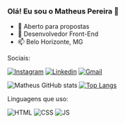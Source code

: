 ### Olá! Eu sou o Matheus Pereira 👋

- 🔭 Aberto para propostas
- 🌱 Desenvolvedor Front-End
- 📫 Belo Horizonte, MG

Sociais: 

[![Instagram](https://img.shields.io/badge/Instagram-E4405F?style=for-the-badge&logo=instagram&logoColor=white)](https://www.instagram.com/japinha_pvd4/)
[![Linkedin](https://img.shields.io/badge/LinkedIn-0077B5?style=for-the-badge&logo=linkedin&logoColor=white)](https://www.linkedin.com/in/matheuspereiragonsalves/)
[![Gmail](https://img.shields.io/badge/Gmail-D14836?style=for-the-badge&logo=gmail&logoColor=white)](mailto:matheus.gonsalvespereira@gmail.com)

![Matheus GitHub stats](https://github-readme-stats.vercel.app/api?username=Matheuspgonsalves&show_icons=true&theme=radical)
[![Top Langs](https://github-readme-stats.vercel.app/api/top-langs/?username=Matheuspgonsalves&layout=compact)](https://github.com/anuraghazra/github-readme-stats)

Linguagens que uso: 

![HTML](https://img.shields.io/badge/HTML5-E34F26?style=for-the-badge&logo=html5&logoColor=white)
![CSS](https://img.shields.io/badge/CSS3-1572B6?style=for-the-badge&logo=css3&logoColor=white)
![JS](https://img.shields.io/badge/JavaScript-F7DF1E?style=for-the-badge&logo=javascript&logoColor=black)



